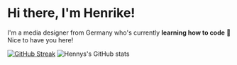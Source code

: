 # Hi there, I'm Henrike! 


I'm a media designer from Germany who's currently **learning how to code** 🌱 Nice to have you here! 

[![GitHub Streak](https://streak-stats.demolab.com/?user=HenrikeStahlhut&theme=vue)](https://git.io/streak-stats)
![Hennys's GitHub stats](https://github-readme-stats.vercel.app/api?username=HenrikeStahlhut&theme=vue&show_icons=true)
